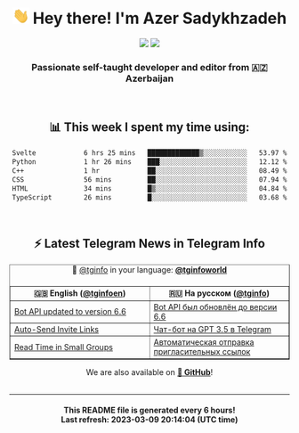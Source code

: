<div align="center">
	<div>
		<h1>
      <img src="./assets/hi.gif" width="30px"> Hey there! I'm Azer Sadykhzadeh
    </h1>
    <img height="18" src="https://komarev.com/ghpvc/?username=sadykhzadeh&label=Views&color=2081c1&style=flat-square" />
		<a href="https://wakatime.com/@Azer"> <img height="18" src="https://wakatime.com/badge/user/f80ae27a-c328-426f-a381-bc84136e2dd6.svg" /> </a>
    <h3>
      Passionate self-taught developer and editor from 🇦🇿 Azerbaijan
    </h3>
  </div>
  <br>

<h2>📊 This week I spent my time using:</h2>

<!--START_SECTION:waka-->

```text
Svelte            6 hrs 25 mins   █████████████▒░░░░░░░░░░░   53.97 %
Python            1 hr 26 mins    ███░░░░░░░░░░░░░░░░░░░░░░   12.12 %
C++               1 hr            ██░░░░░░░░░░░░░░░░░░░░░░░   08.49 %
CSS               56 mins         ██░░░░░░░░░░░░░░░░░░░░░░░   07.94 %
HTML              34 mins         █▒░░░░░░░░░░░░░░░░░░░░░░░   04.84 %
TypeScript        26 mins         █░░░░░░░░░░░░░░░░░░░░░░░░   03.68 %
```

<!--END_SECTION:waka-->

<br>

<h2>⚡️ Latest Telegram News in Telegram Info</h2>
  <table border>
		<tr>
			<th width="50%">🇬🇧 English (<a href="https://t.me/tginfoen">@tginfoen</a>)</th>
			<th>🇷🇺 На русском (<a href="https://t.me/tginfo">@tginfo</a>)</th>
		</tr>
		<caption>🚩 <a href="https://t.me/tginfo">@tginfo</a> in your language: <a href="https://t.me/tginfoworld"><b>@tginfoworld</b></a><caption/>
  <tr><td><a href="https://t.me/tginfoen/1625">Bot API updated to version 6.6</a></td>
    <td><a href="https://t.me/tginfo/3618">Bot API был обновлён до версии 6.6</a></td></tr><tr><td><a href="https://t.me/tginfoen/1624">Auto-Send Invite Links</a></td>
    <td><a href="https://t.me/tginfo/3617">Чат-бот на GPT 3.5 в Telegram</a></td></tr><tr><td><a href="https://t.me/tginfoen/1623">Read Time in Small Groups </a></td>
    <td><a href="https://t.me/tginfo/3616">Автоматическая отправка пригласительных ссылок</a></td></tr>
</table>
We are also available on <a href="https://github.com/tginfo"><b>🐙 GitHub</b></a>!
</div>

<br>
<hr>
<h4 align="center">This README file is generated <b>every 6 hours</b>!</br>Last refresh: <b>2023-03-09 20:14:04 (UTC time)</b></h4>
